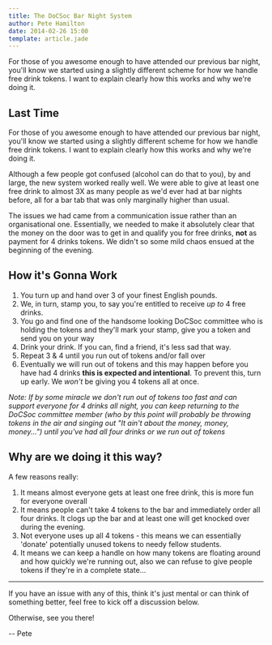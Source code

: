 ```yaml
---
title: The DoCSoc Bar Night System
author: Pete Hamilton
date: 2014-02-26 15:00
template: article.jade
---
```


For those of you awesome enough to have attended our previous bar night, you'll know we started using a slightly different scheme for how we handle free drink tokens. I want to explain clearly how this works and why we're doing it.

## Last Time

For those of you awesome enough to have attended our previous bar night, you'll know we started using a slightly different scheme for how we handle free drink tokens. I want to explain clearly how this works and why we're doing it.

Although a few people got confused (alcohol can do that to you), by and large, the new system worked really well. We were able to give at least one free drink to almost 3X as many people as we'd ever had at bar nights before, all for a bar tab that was only marginally higher than usual.

The issues we had came from a communication issue rather than an organisational one. Essentially, we needed to make it absolutely clear that the money on the door was to get in and qualify you for free drinks, **not** as payment for 4 drinks tokens. We didn't so some mild chaos ensued at the beginning of the evening.

## How it's Gonna Work

1. You turn up and hand over 3 of your finest English pounds.
2. We, in turn, stamp you, to say you're entitled to receive *up to* 4 free drinks.
3. You go and find one of the handsome looking DoCSoc committee who is holding the tokens and they'll mark your stamp, give you a token and send you on your way
4. Drink your drink. If you can, find a friend, it's less sad that way.
5. Repeat 3 & 4 until you run out of tokens and/or fall over
6. Eventually we will run out of tokens and this may happen before you have had 4 drinks **this is expected and intentional**. To prevent this, turn up early. We *won't* be giving you 4 tokens all at once.

*Note: If by some miracle we don't run out of tokens too fast and can support everyone for 4 drinks all night, you can keep returning to the DoCSoc committee member (who by this point will probably be throwing tokens in the air and singing out "It ain't about the money, money, money...") until you've had all four drinks or we run out of tokens*

## Why are we doing it this way?

A few reasons really:

1. It means almost everyone gets at least one free drink, this is more fun for everyone overall
2. It means people can't take 4 tokens to the bar and immediately order all four drinks. It clogs up the bar and at least one will get knocked over during the evening.
3. Not everyone uses up all 4 tokens - this means we can essentially 'donate' potentially unused tokens to needy fellow students.
4. It means we can keep a handle on how many tokens are floating around and how quickly we're running out, also we can refuse to give people tokens if they're in a complete state...

---

If you have an issue with any of this, think it's just mental or can think of something better, feel free to kick off a discussion below.

Otherwise, see you there!

-- Pete
